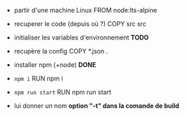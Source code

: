 - partir d'une machine Linux
  FROM node:lts-alpine
- recuperer le code (depuis où ?)
  COPY src src
- initialiser les variables d'environnement
  **TODO**
- recupère la config
  COPY \*.json .
- installer npm (+node)
  **DONE**
- `npm i`
  RUN npm i
- `npm run start`
  RUN npm run start

- lui donner un nom
  **option "-t" dans la comande de build**
